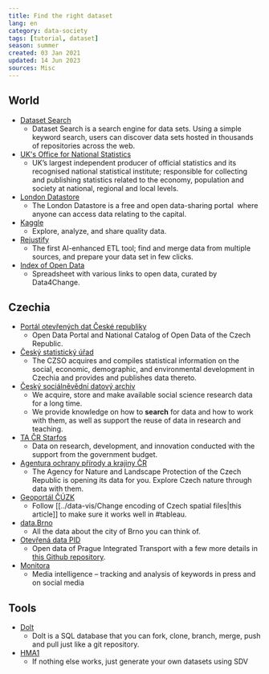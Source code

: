 ```yaml
---
title: Find the right dataset
lang: en
category: data-society
tags: [tutorial, dataset]
season: summer
created: 03 Jan 2021
updated: 14 Jun 2023
sources: Misc
---
```


## World
* [Dataset Search](https://datasetsearch.research.google.com/)
	* Dataset Search is a search engine for data sets. Using a simple keyword search, users can discover data sets hosted in thousands of repositories across the web.
* [UK's Office for National Statistics](https://www.ons.gov.uk/)
	* UK’s largest independent producer of official statistics and its recognised national statistical institute; responsible for collecting and publishing statistics related to the economy, population and society at national, regional and local levels.
* [London Datastore](https://data.london.gov.uk/)
	* The London Datastore is a free and open data-sharing portal  where anyone can access data relating to the capital.
* [Kaggle](https://www.kaggle.com/datasets)
	* Explore, analyze, and share quality data.
* [Rejustify](https://rejustify.com/)
	* The first AI-enhanced ETL tool; find and merge data from multiple sources, and prepare your data set in few clicks.
* [Index of Open Data](https://docs.google.com/spreadsheets/d/1KzZ1h9q3pdjUUyO12N6zUgOazMJXtx4Gye8JsEkah2I/edit#gid=787854630)
	* Spreadsheet with various links to open data, curated by Data4Change.

## Czechia
* [Portál otevřených dat České republiky](https://data.gov.cz/)
	* Open Data Portal and National Catalog of Open Data of the Czech Republic.
* [Český statistický úřad](https://www.czso.cz/)
	* The CZSO acquires and compiles statistical information on the social, economic, demographic, and environmental development in Czechia and provides and publishes data thereto.
* [Český sociálněvědní datový archiv](https://archiv.soc.cas.cz/cz/)
	* We acquire, store and make available social science research data for a long time. 
	* We provide knowledge on how to **search** for data and how to work with them, as well as support the reuse of data in research and teaching.
* [TA ČR Starfos](https://starfos.tacr.cz/cs)
	* Data on research, development, and innovation conducted with the support from the government budget.
* [Agentura ochrany přírody a krajiny ČR](https://gis-aopkcr.opendata.arcgis.com/)
	* The Agency for Nature and Landscape Protection of the Czech Republic is opening its data for you. Explore Czech nature through data with them.
* [Geoportál ČÚZK](https://geoportal.cuzk.cz/)
	* Follow [[../data-vis/Change encoding of Czech spatial files\|this article]] to make sure it works well in #tableau.  
* [data.Brno](https://data.brno.cz/)
	* All the data about the city of Brno you can think of.
* [Otevřená data PID](https://pid.cz/o-systemu/opendata/)
	* Open data of Prague Integrated Transport with a few more details in [this Github repository](https://github.com/datastory/dpp-prepravni-pruzkumy).
* [Monitora](https://monitora.cz/)
	* Media intelligence – tracking and analysis of keywords in press and on social media

## Tools
* [Dolt](https://github.com/dolthub/dolt)
	* Dolt is a SQL database that you can fork, clone, branch, merge, push and pull just like a git repository.
* [HMA1](https://sdv.dev/SDV/user_guides/relational/hma1.html)
	* If nothing else works, just generate your own datasets using SDV